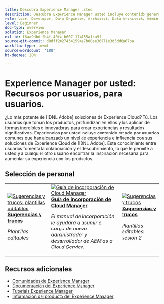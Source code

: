 ```yaml
---
title: Descubra Experience Manager usted
description: Descubra Experience Manager usted incluye contenido generado por los usuarios y creado por usuarios habituales que han adquirido un nivel de experiencia e influencia con sus conocimientos de Adobe Experience Manager.
role: User, Developer, Data Engineer, Architect, Data Architect, Admin, Leader
level: Beginner
doc-type: overview
solution: Experience Manager
exl-id: f6aa9dbd-fb4f-40fa-b607-174755a1ca9f
source-git-commit: d8dff20274341594e7b00ee36671e3d5dd6a67ba
workflow-type: tm+mt
source-wordcount: '188'
ht-degree: 20%

---
```


# Experience Manager por usted: Recursos por usuarios, para usuarios.

¿Lo más potente de [!DNL Adobe] soluciones de Experience Cloud? Tú. Los usuarios que toman los productos, profundizan en ellos y los aplican de formas increíbles e innovadoras para crear experiencias y resultados significativos. Experiencias por usted incluye contenido creado por usuarios comunes que han alcanzado un nivel de experiencia e influencia con sus soluciones de Experience Cloud de [!DNL Adobe]. Este conocimiento entre usuarios fomenta la colaboración y el descubrimiento, lo que le permite a usted y a cualquier otro usuario encontrar la inspiración necesaria para aumentar su experiencia con los productos.

<div id="recs-overview-body-1"></div>
<div id="recs-overview-body-2"></div>
<div id="recs-overview-body-3"></div>
<div id="recs-overview-body-4"></div>
<div id="recs-overview-body-5"></div>
<div id="recs-overview-body-6"></div>

<div id="staff-picks-section">

## Selección de personal

<table>
<tr>
  <td>
    <a href="/help/experience-manager/sites/expert-resources/champion-tips-1.md">
      <img alt="Sugerencias y trucos: plantillas editables" src="https://video.tv.adobe.com/v/3409424?format=jpeg" />
    </a>
    <div>
      <a href="/help/experience-manager/sites/expert-resources/champion-tips-1.md">
    <strong>Sugerencias y trucos</strong>
    </a>
    </div>
    <p>
    <em>Plantillas editables</em>
    <p>
  </td>
  <td>
    <a href="/help/experience-manager/cloud-service/expert-resources/aem-champions/onboarding-playbook.md">
      <img alt="Guía de incorporación de Cloud Manager" src="https://video.tv.adobe.com/v/3419299?format=jpeg" />
    </a>
    <div>
      <a href="/help/experience-manager/cloud-service/expert-resources/aem-champions/onboarding-playbook.md">
    <strong>Guía de incorporación de Cloud Manager</strong>
    </a>
    </div>
    <p>
    <em>El manual de incorporación le ayudará a asumir el cargo de nuevo administrador y desarrollador de AEM as a Cloud Service.</em>
    <p>
  </td>
  <td>
    <a href="/help/experience-manager/sites/expert-resources/champion-tips-2.md">
      <img alt="Sugerencias y trucos" src="https://video.tv.adobe.com/v/3409427?format=jpeg" />
    </a>
    <div>
      <a href="/help/experience-manager/sites/expert-resources/champion-tips-2.md">
    <strong>Sugerencias y trucos</strong>
    </a>
    </div>
    <p>
    <em>Plantillas editables: sesión 2</em>
    <p>
  </td>
</tr>
</table>

</div>

## Recursos adicionales

* [Comunidades de Experience Manager](https://experienceleaguecommunities.adobe.com/t5/adobe-experience-manager/ct-p/adobe-experience-manager-community?profile.language=es)
* [Documentación del Experience Manager](https://experienceleague.adobe.com/docs/experience-manager-cloud-service.html)
* [Tutorials Experience Manager](https://experienceleague.adobe.com/docs/experience-manager-learn/aem-tutorials/overview.html)
* [Información del producto del Experience Manager](https://business.adobe.com/es/products/experience-manager/adobe-experience-manager.html)
